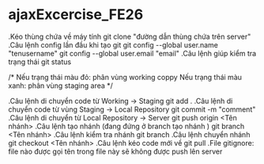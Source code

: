 # ajaxExcercise_FE26

.Kéo thùng chứa về máy tính
  git clone "đường dẫn thùng chứa trên server"
.Câu lệnh config lần đầu khi tạo git
  git config --global user.name "tenusername"
  git config --global user.email "email"
.Câu lệnh giúp kiểm tra trạng thái
  git status
  
/*
Nếu trạng thái màu đỏ: phân vùng working coppy
Nếu trạng thái màu xanh: phân vùng staging area
*/

.Câu lệnh di chuyển code từ Working -> Staging
  git add .
.Câu lệnh di chuyển code từ vùng Staging -> Local Repository
  git commit -m "comment"
.Câu lệnh di chuyển từ Local Repository -> Server
  git push origin <Tên nhánh>
.Câu lệnh tạo nhánh (đang đứng ở branch tạo nhánh )
  git branch <Tên nhánh>
.Câu lệnh kiểm tra nhánh
  git branch
.Câu lệnh chuyển nhánh
  git checkout <Tên nhánh>
.Câu lệnh kéo code mới về 
  git pull
.File gitignore: file nào được gọi tên trong file này sẽ không được push lên server
